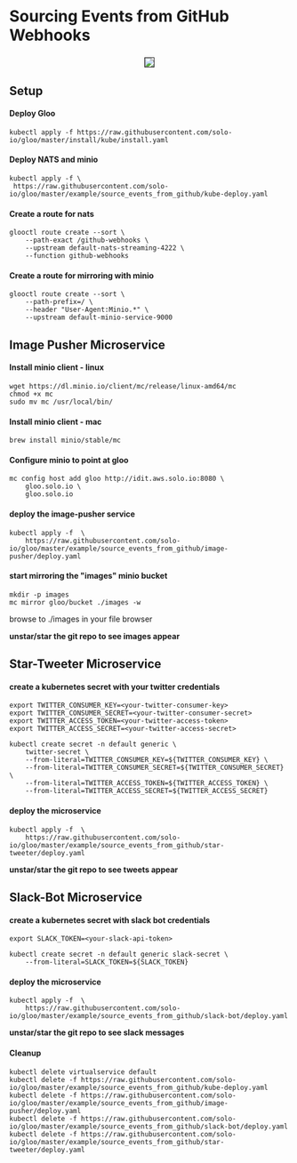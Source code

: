 Sourcing Events from GitHub Webhooks
==========

<h3 align="center"><img src="demo_flow.png" border="1">
  <br>
</h3>

## Setup

#### Deploy Gloo
    kubectl apply -f https://raw.githubusercontent.com/solo-io/gloo/master/install/kube/install.yaml

#### Deploy NATS and minio
    kubectl apply -f \
     https://raw.githubusercontent.com/solo-io/gloo/master/example/source_events_from_github/kube-deploy.yaml

#### Create a route for nats
    glooctl route create --sort \
        --path-exact /github-webhooks \
        --upstream default-nats-streaming-4222 \
        --function github-webhooks

#### Create a route for mirroring with minio
    glooctl route create --sort \
        --path-prefix=/ \
        --header "User-Agent:Minio.*" \
        --upstream default-minio-service-9000



## Image Pusher Microservice

#### Install minio client - linux
    wget https://dl.minio.io/client/mc/release/linux-amd64/mc
    chmod +x mc
    sudo mv mc /usr/local/bin/
#### Install minio client - mac
    brew install minio/stable/mc

#### Configure minio to point at gloo
    mc config host add gloo http://idit.aws.solo.io:8080 \
        gloo.solo.io \
        gloo.solo.io

#### deploy the image-pusher service
    kubectl apply -f  \
        https://raw.githubusercontent.com/solo-io/gloo/master/example/source_events_from_github/image-pusher/deploy.yaml

#### start mirroring the "images" minio bucket
    mkdir -p images
    mc mirror gloo/bucket ./images -w
        
browse to ./images in your file browser 

**unstar/star the git repo to see images appear**



## Star-Tweeter Microservice

#### create a kubernetes secret with your twitter credentials
    export TWITTER_CONSUMER_KEY=<your-twitter-consumer-key>
    export TWITTER_CONSUMER_SECRET=<your-twitter-consumer-secret>
    export TWITTER_ACCESS_TOKEN=<your-twitter-access-token>
    export TWITTER_ACCESS_SECRET=<your-twitter-access-secret>
    
    kubectl create secret -n default generic \
        twitter-secret \
        --from-literal=TWITTER_CONSUMER_KEY=${TWITTER_CONSUMER_KEY} \
        --from-literal=TWITTER_CONSUMER_SECRET=${TWITTER_CONSUMER_SECRET} \
        --from-literal=TWITTER_ACCESS_TOKEN=${TWITTER_ACCESS_TOKEN} \
        --from-literal=TWITTER_ACCESS_SECRET=${TWITTER_ACCESS_SECRET} 
    

#### deploy the microservice
    kubectl apply -f  \
        https://raw.githubusercontent.com/solo-io/gloo/master/example/source_events_from_github/star-tweeter/deploy.yaml


**unstar/star the git repo to see tweets appear**



## Slack-Bot Microservice

#### create a kubernetes secret with slack bot credentials
    export SLACK_TOKEN=<your-slack-api-token>
    
    kubectl create secret -n default generic slack-secret \
        --from-literal=SLACK_TOKEN=${SLACK_TOKEN}
    

#### deploy the microservice
    kubectl apply -f  \
        https://raw.githubusercontent.com/solo-io/gloo/master/example/source_events_from_github/slack-bot/deploy.yaml

**unstar/star the git repo to see slack messages**


#### Cleanup
    kubectl delete virtualservice default
    kubectl delete -f https://raw.githubusercontent.com/solo-io/gloo/master/example/source_events_from_github/kube-deploy.yaml 
    kubectl delete -f https://raw.githubusercontent.com/solo-io/gloo/master/example/source_events_from_github/image-pusher/deploy.yaml 
    kubectl delete -f https://raw.githubusercontent.com/solo-io/gloo/master/example/source_events_from_github/slack-bot/deploy.yaml 
    kubectl delete -f https://raw.githubusercontent.com/solo-io/gloo/master/example/source_events_from_github/star-tweeter/deploy.yaml 
